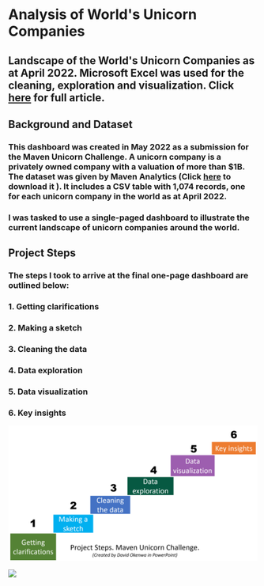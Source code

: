 # **Analysis of World's Unicorn Companies**

## Landscape of the World's Unicorn Companies as at April 2022. Microsoft Excel was used for the cleaning, exploration and visualization. Click [here](https://davidokenwa.medium.com/thoughts-behind-beautiful-dashboards-9fb8b24d9f6d) for full article.

## **Background and Dataset**
### This dashboard was created in May 2022 as a submission for the Maven Unicorn Challenge. A unicorn company is a privately owned company with a valuation of more than $1B. The dataset was given by Maven Analytics (Click [here](https://maven-datasets.s3.amazonaws.com/Unicorn+Companies/Unicorn+Companies.zip) to download it ). It includes a CSV table with 1,074 records, one for each unicorn company in the world as at April 2022.

### I was tasked to use a single-paged dashboard  to illustrate the current landscape of unicorn companies around the world.

## **Project Steps**

### The steps I took to arrive at the final one-page dashboard are outlined below:
### 1. Getting clarifications
### 2. Making a sketch
### 3. Cleaning the data
### 4. Data exploration
### 5. Data visualization
### 6. Key insights

![project steps](https://github.com/davidokenwa/Landscape_of_World-s_Unicorns_2022/blob/main/project%20steps.png)

![](https://drive.google.com/file/d/1isrsKlWvZHxqxvjui_QJFvuaWl1IuZjU/view?usp=sharing)
